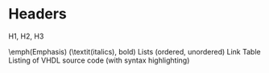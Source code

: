 # Headers

H1, H2, H3

\emph(Emphasis) (\textit(italics), bold)
Lists (ordered, unordered)
Link
Table
Listing of VHDL source code (with syntax highlighting)
